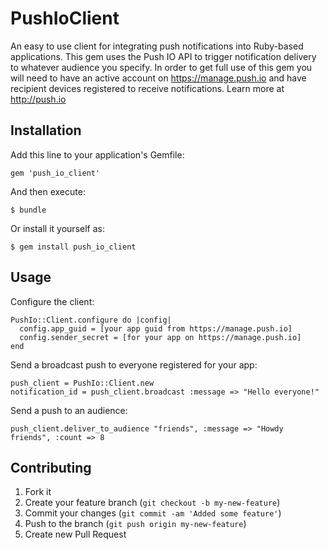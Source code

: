 # PushIoClient

An easy to use client for integrating push notifications into Ruby-based applications. This gem uses the Push IO API to trigger notification delivery to whatever audience you specify. In order to get full use of this gem you will need to have an active account on https://manage.push.io and have recipient devices registered to receive notifications. Learn more at http://push.io

## Installation

Add this line to your application's Gemfile:

    gem 'push_io_client'

And then execute:

    $ bundle

Or install it yourself as:

    $ gem install push_io_client

## Usage

Configure the client:

```
PushIo::Client.configure do |config|
  config.app_guid = [your app guid from https://manage.push.io]
  config.sender_secret = [for your app on https://manage.push.io]
end
```

Send a broadcast push to everyone registered for your app:
```
push_client = PushIo::Client.new
notification_id = push_client.broadcast :message => "Hello everyone!"
```

Send a push to an audience:
```
push_client.deliver_to_audience "friends", :message => "Howdy friends", :count => 8
```


## Contributing

1. Fork it
2. Create your feature branch (`git checkout -b my-new-feature`)
3. Commit your changes (`git commit -am 'Added some feature'`)
4. Push to the branch (`git push origin my-new-feature`)
5. Create new Pull Request
